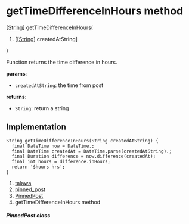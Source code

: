 
<div>

# getTimeDifferenceInHours method

</div>


[[String](https://api.flutter.dev/flutter/dart-core/String-class.html)]
getTimeDifferenceInHours(

1.  [[[String](https://api.flutter.dev/flutter/dart-core/String-class.html)]
    createdAtString]

)



Function returns the time difference in hours.

**params**:

-   `createdAtString`: the time from post

**returns**:

-   `String`: return a string



## Implementation

``` language-dart
String getTimeDifferenceInHours(String createdAtString) {
  final DateTime now = DateTime.;
  final DateTime createdAt = DateTime.parse(createdAtString).;
  final Duration difference = now.difference(createdAt);
  final int hours = difference.inHours;
  return '$hours hrs';
}
```







1.  [talawa](../../index.html)
2.  [pinned_post](../../widgets_pinned_post/)
3.  [PinnedPost](../../widgets_pinned_post/PinnedPost-class.html)
4.  getTimeDifferenceInHours method

##### PinnedPost class







